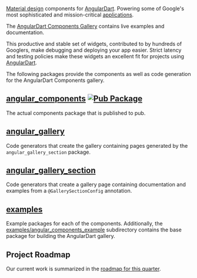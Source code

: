 [Material design] components for [AngularDart]. Powering some of Google's most
sophisticated and mission-critical [applications].

The [AngularDart Components Gallery] contains live examples and documentation.

This productive and stable set of widgets, contributed to by hundreds of
Googlers, make debugging and deploying your app easier. Strict latency and
testing policies make these widgets an excellent fit for projects using
[AngularDart].

[Material design]: https://material.io/guidelines
[AngularDart]: https://webdev.dartlang.org/angular
[applications]: https://news.dartlang.org/2016/03/the-new-adwords-ui-uses-dart-we-asked.html
[AngularDart Components Gallery]: https://dart-lang.github.io/angular_components/

The following packages provide the components as well as code generation for the
AngularDart Components gallery.

## [angular_components]&nbsp;[![Pub Package](https://img.shields.io/pub/v/angular_components.svg)](https://pub.dartlang.org/packages/angular_components)

The actual components package that is published to pub.

## [angular_gallery]

Code generators that create the gallery containing pages generated by the
`angular_gallery_section` package.

## [angular_gallery_section]

Code generators that create a gallery page containing documentation and examples
from a `@GallerySectionConfig` annotation.

## [examples]

Example packages for each of the components. Additionally, the
[examples/angular_components_example] subdirectory contains the base package
for building the AngularDart gallery.

[angular_components]: (https://github.com/dart-lang/angular_components/tree/master/angular_components)
[angular_gallery]: (https://github.com/dart-lang/angular_components/tree/master/angular_gallery)
[angular_gallery_section]: (https://github.com/dart-lang/angular_components/tree/master/angular_gallery_section)
[examples]: (https://github.com/dart-lang/angular_components/tree/master/examples)
[examples/angular_components_example]: (https://github.com/dart-lang/angular_components/tree/master/examples/angular_components_example)

## Project Roadmap

Our current work is summarized in the
[roadmap for this quarter](https://github.com/dart-lang/angular_components/issues/356).
